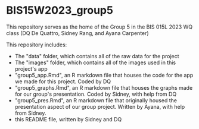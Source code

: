 # BIS15W2023_group5

This repository serves as the home of the Group 5 in the BIS 015L 2023 WQ class (DQ De Quattro, Sidney Rang, and Ayana Carpenter)

This repository includes:
- The "data" folder, which contains all of the raw data for the project
- The "images" folder, which contains all of the images used in this project's app
- "group5_app.Rmd", an R markdown file that houses the code for the app we made for this project. Coded by DQ
- "group5_graphs.Rmd", an R markdown file that houses the graphs made for our group's presentation. Coded by Sidney, with help from DQ
- "group5_pres.Rmd", an R markdown file that originally housed the presentation aspect of our group project. Written by Ayana, with help from Sidney.
- this README file, written by Sidney and DQ
